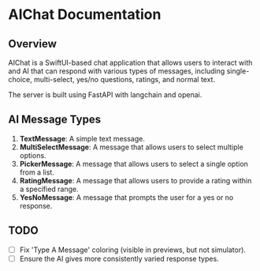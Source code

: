 # AIChat Documentation

## Overview
AIChat is a SwiftUI-based chat application that allows users to interact with and AI that can respond with various types of messages, including single-choice, multi-select, yes/no questions, ratings, and normal text.

The server is built using FastAPI with langchain and openai.

## AI Message Types
1. **TextMessage**: A simple text message.
2. **MultiSelectMessage**: A message that allows users to select multiple options.
3. **PickerMessage**: A message that allows users to select a single option from a list.
4. **RatingMessage**: A message that allows users to provide a rating within a specified range.
5. **YesNoMessage**: A message that prompts the user for a yes or no response.

## TODO
- [ ] Fix 'Type A Message' coloring (visible in previews, but not simulator).
- [ ] Ensure the AI gives more consistently varied response types.
